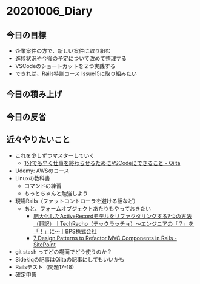 # 20201006_Diary

## 今日の目標

- 企業案件の方で、新しい案件に取り組む
- 進捗状況や今後の予定について改めて整理する
- VSCodeのショートカットを２つ実践する
- できれば、Rails特訓コース Issue15に取り組みたい

## 今日の積み上げ

## 今日の反省

## 近々やりたいこと

- これを少しずつマスターしていく
  - [1分でも早く仕事を終わらせるためにVSCodeにできること \- Qiita](https://qiita.com/EaE/items/4ca1b35396eba682a86f)
- Udemy: AWSのコース
- Linuxの教科書
  - コマンドの練習
  - もっとちゃんと勉強しよう
- 現場Rails（ファットコントローラを避ける話など）
  - あと、フォームオブジェクトあたりもやっておきたい
    - [肥大化したActiveRecordモデルをリファクタリングする7つの方法（翻訳）｜TechRacho（テックラッチョ）〜エンジニアの「？」を「！」に〜｜BPS株式会社](https://techracho.bpsinc.jp/hachi8833/2013_11_19/14738)
    - [7 Design Patterns to Refactor MVC Components in Rails \- SitePoint](https://www.sitepoint.com/7-design-patterns-to-refactor-mvc-components-in-rails/)
- git stash ってどの場面でどう使うのか？
- Sidekiqの記事はQiitaの記事にしてもいいかも
- Railsテスト（問題17-18)
- 確定申告
